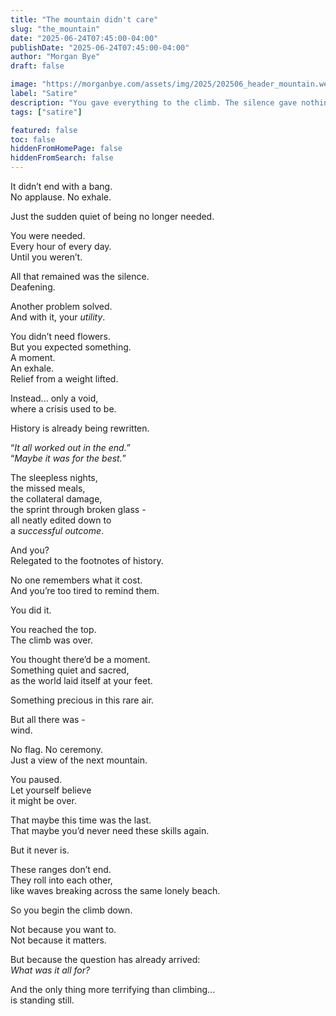 ```yaml
---
title: "The mountain didn't care"
slug: "the_mountain"
date: "2025-06-24T07:45:00-04:00"
publishDate: "2025-06-24T07:45:00-04:00"
author: "Morgan Bye"
draft: false

image: "https://morganbye.com/assets/img/2025/202506_header_mountain.webp"
label: "Satire"
description: "You gave everything to the climb. The silence gave nothing back."
tags: ["satire"]

featured: false
toc: false
hiddenFromHomePage: false
hiddenFromSearch: false
---
```


It didn’t end with a bang.  
No applause. No exhale.

Just the sudden quiet of being no longer needed.

You were needed.  
Every hour of every day.  
Until you weren’t.

All that remained was the silence.  
Deafening.

Another problem solved.  
And with it, your *utility*.

You didn’t need flowers.  
But you expected something.  
A moment.  
An exhale.  
Relief from a weight lifted.

Instead... only a void,  
where a crisis used to be.

History is already being rewritten.

“*It all worked out in the end.*”  
“*Maybe it was for the best.*”

The sleepless nights,  
the missed meals,  
the collateral damage,  
the sprint through broken glass -  
all neatly edited down to  
a *successful outcome*.

And you?  
Relegated to the footnotes of history.

No one remembers what it cost.  
And you’re too tired to remind them.

You did it.

You reached the top.  
The climb was over.

You thought there’d be a moment.  
Something quiet and sacred,  
as the world laid itself at your feet.

Something precious in this rare air.

But all there was -  
wind.

No flag. No ceremony.  
Just a view of the next mountain.

You paused.  
Let yourself believe  
it might be over.

That maybe this time was the last.  
That maybe you’d never need these skills again.

But it never is.

These ranges don’t end.  
They roll into each other,  
like waves breaking across the same lonely beach.

So you begin the climb down.

Not because you want to.  
Not because it matters.

But because the question has already arrived:  
*What was it all for?*

And the only thing more terrifying than climbing...  
is standing still.
